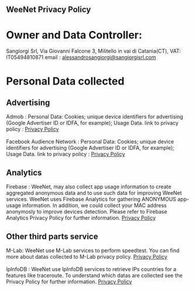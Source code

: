 ## WeeNet Privacy Policy
# Owner and Data Controller: 
Sangiorgi Srl, Via Giovanni Falcone 3, Militello in vai di Catania(CT), VAT: IT05494810871
email : alessandrosangiorgi@sangiorgisrl.com
# Personal Data collected
## Advertising
Admob : Personal Data: Cookies; unique device identifiers for advertising (Google Advertiser ID or IDFA, for example); Usage Data.
		link to privacy policy : <a href="https://policies.google.com/technologies/ads" target="_blank" rel="noopener">Privacy Policy</a>  <br/><br/>Facebook Audience Network : Personal Data: Cookies; unique device identifiers for advertising (Google Advertiser ID or IDFA, for example); Usage Data.
		link to privacy policy : <a href="https://www.facebook.com/policies/ads" target="_blank" rel="noopener">Privacy Policy</a>
## Analytics
Firebase : WeeNet, may also collect app usage information to create aggregated anonymous data and to use such data for improving WeeNet services. WeeNet uses Firebase Analytics for gathering ANONYMOUS app-usage information. In addition, we could collect your MAC address anonymosly to improve devices detection. Please refer to Firebase Analytics Privacy Policy for further information.  <a href="https://firebase.google.com/policies/analytics" target="_blank" rel="noopener">Privacy Policy</a>
## Other third parts service
M-Lab: WeeNet use M-Lab services to perform speedtest. You can find more about datas collected to M-Lab privacy policy. <a href="https://www.measurementlab.net/privacy/" target="_blank" rel="noopener">Privacy Policy</a><br/><br/>
IpInfoDB : WeeNet use IpInfoDB services to retrieve IPs countries for a features like traceroute. To understand which datas are collected see the Privacy Policy for further information.  <a href="https://www.ipinfodb.com/privacy-policy" target="_blank" rel="noopener">Privacy Policy</a>

